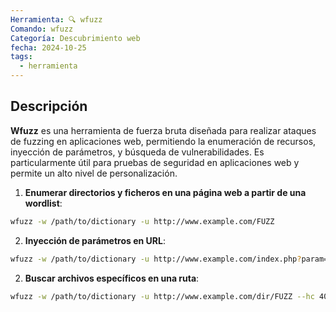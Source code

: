 ```yaml
---
Herramienta: 🔍 wfuzz
Comando: wfuzz
Categoría: Descubrimiento web
fecha: 2024-10-25
tags:
  - herramienta
---
```

## Descripción 

**Wfuzz** es una herramienta de fuerza bruta diseñada para realizar ataques de fuzzing en aplicaciones web, permitiendo la enumeración de recursos, inyección de parámetros, y búsqueda de vulnerabilidades. Es particularmente útil para pruebas de seguridad en aplicaciones web y permite un alto nivel de personalización.

1. **Enumerar directorios y ficheros en una página web a partir de una wordlist**: 

```bash 
wfuzz -w /path/to/dictionary -u http://www.example.com/FUZZ
```

2. **Inyección de parámetros en URL**:

```bash 
wfuzz -w /path/to/dictionary -u http://www.example.com/index.php?param=FUZZ
```

2. ****Buscar archivos específicos en una ruta****:

```bash 
wfuzz -w /path/to/dictionary -u http://www.example.com/dir/FUZZ --hc 404
```
